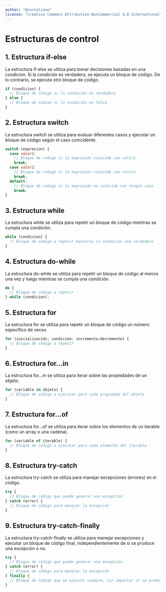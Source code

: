 ```yaml
---
author: "@nurialiano"
license: "Creative Commons Attribution-NonCommercial 4.0 International"
---
```

# Estructuras de control

## 1. Estructura if-else

La estructura if-else se utiliza para tomar decisiones basadas en una condición. Si la condición es verdadera, se ejecuta un bloque de código. De lo contrario, se ejecuta otro bloque de código.

~~~javascript
if (condicion) {
  // Bloque de código si la condición es verdadera
} else {
  // Bloque de código si la condición es falsa
}
~~~

## 2. Estructura switch

La estructura switch se utiliza para evaluar diferentes casos y ejecutar un bloque de código según el caso coincidente.

~~~javascript
switch (expresion) {
  case valor1:
    // Bloque de código si la expresión coincide con valor1
    break;
  case valor2:
    // Bloque de código si la expresión coincide con valor2
    break;
  default:
    // Bloque de código si la expresión no coincide con ningún caso
    break;
}
~~~

## 3. Estructura while

La estructura while se utiliza para repetir un bloque de código mientras se cumpla una condición.

~~~javascript
while (condicion) {
  // Bloque de código a repetir mientras la condición sea verdadera
}
~~~

## 4. Estructura do-while

La estructura do-while se utiliza para repetir un bloque de código al menos una vez y luego mientras se cumpla una condición.

~~~javascript
do {
  // Bloque de código a repetir
} while (condicion);
~~~

## 5. Estructura for

La estructura for se utiliza para repetir un bloque de código un número específico de veces.

~~~javascript
for (inicialización; condición; incremento/decremento) {
  // Bloque de código a repetir
}
~~~

## 6. Estructura for...in

La estructura for...in se utiliza para iterar sobre las propiedades de un objeto.

~~~javascript
for (variable in objeto) {
  // Bloque de código a ejecutar para cada propiedad del objeto
}
~~~

## 7. Estructura for...of

La estructura for...of se utiliza para iterar sobre los elementos de un iterable (como un array o una cadena).

~~~javascript
for (variable of iterable) {
  // Bloque de código a ejecutar para cada elemento del iterable
}
~~~

## 8. Estructura try-catch

La estructura try-catch se utiliza para manejar excepciones (errores) en el código.

~~~javascript
try {
  // Bloque de código que puede generar una excepción
} catch (error) {
  // Bloque de código para manejar la excepción
}
~~~

## 9. Estructura try-catch-finally

La estructura try-catch-finally se utiliza para manejar excepciones y ejecutar un bloque de código final, independientemente de si se produce una excepción o no.

~~~javascript
try {
  // Bloque de código que puede generar una excepción
} catch (error) {
  // Bloque de código para manejar la excepción
} finally {
  // Bloque de código que se ejecuta siempre, sin importar si se produjo una excepción o no
}
~~~
